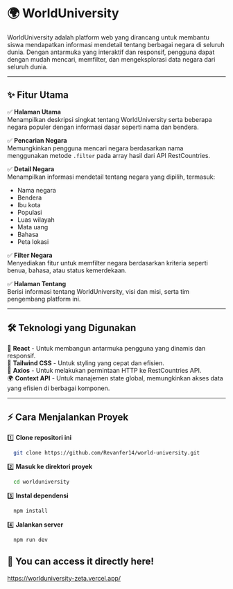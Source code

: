# 🌍 WorldUniversity

WorldUniversity adalah platform web yang dirancang untuk membantu siswa mendapatkan informasi mendetail tentang berbagai negara di seluruh dunia. Dengan antarmuka yang interaktif dan responsif, pengguna dapat dengan mudah mencari, memfilter, dan mengeksplorasi data negara dari seluruh dunia.

---

## ✨ Fitur Utama

✅ **Halaman Utama**  
Menampilkan deskripsi singkat tentang WorldUniversity serta beberapa negara populer dengan informasi dasar seperti nama dan bendera.

✅ **Pencarian Negara**  
Memungkinkan pengguna mencari negara berdasarkan nama menggunakan metode `.filter` pada array hasil dari API RestCountries.

✅ **Detail Negara**  
Menampilkan informasi mendetail tentang negara yang dipilih, termasuk:
- Nama negara
- Bendera
- Ibu kota
- Populasi
- Luas wilayah
- Mata uang
- Bahasa
- Peta lokasi

✅ **Filter Negara**  
Menyediakan fitur untuk memfilter negara berdasarkan kriteria seperti benua, bahasa, atau status kemerdekaan.

✅ **Halaman Tentang**  
Berisi informasi tentang WorldUniversity, visi dan misi, serta tim pengembang platform ini.

---

## 🛠 Teknologi yang Digunakan

🚀 **React** - Untuk membangun antarmuka pengguna yang dinamis dan responsif.  
🎨 **Tailwind CSS** - Untuk styling yang cepat dan efisien.  
🔗 **Axios** - Untuk melakukan permintaan HTTP ke RestCountries API.  
🌍 **Context API** - Untuk manajemen state global, memungkinkan akses data yang efisien di berbagai komponen.  

---

## ⚡ Cara Menjalankan Proyek

1️⃣ **Clone repositori ini**  
```bash
  git clone https://github.com/Revanfer14/world-university.git
```

2️⃣ **Masuk ke direktori proyek**  
```bash
  cd worlduniversity
```

3️⃣ **Instal dependensi**  
```bash
  npm install
```

4️⃣ **Jalankan server**  
```bash
  npm run dev
```

## 💪 You can access it directly here!
https://worlduniversity-zeta.vercel.app/
